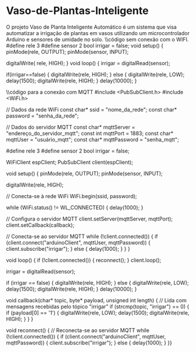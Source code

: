 # Vaso-de-Plantas-Inteligente
O projeto Vaso de Planta Inteligente Automático é um sistema que visa automatizar a irrigação de plantas em vasos utilizando um microcontrolador Arduino e sensores de umidade no solo. 
\\\código sem conexão com o WIFI.
#define rele 3
#define sensor 2
bool irrigar = false;
void setup()
{
  pinMode(rele, OUTPUT);
  pinMode(sensor, INPUT);
  
  digitalWrite( rele, HIGH);
}
void loop() 
{
  irrigar = digitalRead(sensor);

  if(irrigar==false)
  {
    digitalWrite(rele, HIGH);
  }
  else
  {
    digitalWrite(rele, LOW);
    delay(1500);
    digitalWrite(rele, HIGH);
  }
  delay(10000);
}

\\\código para a conexão com MQTT
#include <PubSubClient.h>
#include <WiFi.h>

// Dados da rede WiFi
const char* ssid = "nome_da_rede";
const char* password = "senha_da_rede";

// Dados do servidor MQTT
const char* mqttServer = "endereço_do_servidor_mqtt";
const int mqttPort = 1883;
const char* mqttUser = "usuário_mqtt";
const char* mqttPassword = "senha_mqtt";

#define rele 3
#define sensor 2
bool irrigar = false;

WiFiClient espClient;
PubSubClient client(espClient);

void setup() {
  pinMode(rele, OUTPUT);
  pinMode(sensor, INPUT);
  
  digitalWrite(rele, HIGH);
  
  // Conecta-se à rede WiFi
  WiFi.begin(ssid, password);
  
  while (WiFi.status() != WL_CONNECTED) {
    delay(1000);
  }

  // Configura o servidor MQTT
  client.setServer(mqttServer, mqttPort);
  client.setCallback(callback);

  // Conecta-se ao servidor MQTT
  while (!client.connected()) {
    if (client.connect("arduinoClient", mqttUser, mqttPassword)) {
      client.subscribe("irrigar");
    }
    else {
      delay(1000);
    }
  }
}

void loop() {
  if (!client.connected()) {
    reconnect();
  }
  client.loop();

  irrigar = digitalRead(sensor);

  if (irrigar == false) {
    digitalWrite(rele, HIGH);
  }
  else {
    digitalWrite(rele, LOW);
    delay(1500);
    digitalWrite(rele, HIGH);
  }
  delay(10000);
}

void callback(char* topic, byte* payload, unsigned int length) {
  // Lida com mensagens recebidas pelo tópico "irrigar"
  if (strcmp(topic, "irrigar") == 0) {
    if (payload[0] == '1') {
      digitalWrite(rele, LOW);
      delay(1500);
      digitalWrite(rele, HIGH);
    }
  }
}

void reconnect() {
  // Reconecta-se ao servidor MQTT
  while (!client.connected()) {
    if (client.connect("arduinoClient", mqttUser, mqttPassword)) {
      client.subscribe("irrigar");
    }
    else {
      delay(1000);
    }
  }}
